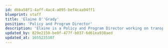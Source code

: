 ```yaml
---
id: dbba58f1-4aff-4ac4-a095-bef4caa94ff1
blueprint: staff
title: 'Elaine O''Grady'
position: 'Policy and Program Director'
description: 'Elaine is a Policy and Program Director working on transportation, climate change, biomass, and emerging issues at NESCAUM, and provides NESCAUM with key state-level experience as the former state air director in Vermont.'
updated_by: 829e2150-be0f-477f-b037-6d61ea938aed
updated_at: 1655235107
---
```

